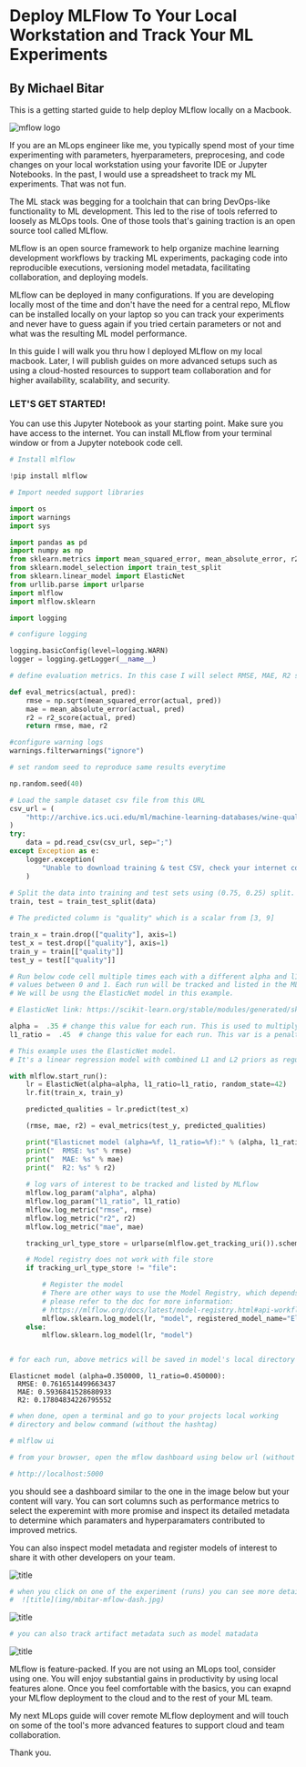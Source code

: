
# Deploy MLFlow To Your Local Workstation and Track Your ML Experiments

## By Michael Bitar


This is a getting started guide to help deploy MLflow locally on a Macbook. 

![mflow logo](img/mlflow-logo-black.png)

If you are an MLops engineer like me, you typically spend most of your time experimenting with parameters, hyerparameters, preprocesing, and code changes on your local workstation using your favorite IDE or Jupyter Notebooks. In the past, I would use a spreadsheet to track my ML experiments. That was not fun.

The ML stack was begging for a toolchain that can bring DevOps-like functionality to ML development.  This led to the rise of tools referred to loosely as MLOps tools. One of those tools that's gaining traction is an open source tool called MLflow.

MLflow is an open source framework to help organize machine learning development workflows by tracking ML experiments, packaging code into reproducible executions, versioning model metadata, facilitating collaboration, and deploying models. 

MLflow can be deployed in many configurations. If you are developing locally most of the time and don't have the need for a central repo, MLflow can be installed locally on your laptop so you can track your experiments and never have to guess again if you tried certain parameters or not and what was the resulting ML model performance. 

In this guide I will walk you thru how I deployed MLflow on my local macbook. Later, I will publish guides on more advanced setups such as using a cloud-hosted resources to support team collaboration and for higher availability, scalability, and security. 

### LET'S GET STARTED! ### 

You can use this Jupyter Notebook as your starting point. Make sure you have access to the internet. You can install MLflow from your terminal window or from a Jupyter notebook code cell. 



```python
# Install mlflow

!pip install mlflow
```


```python
# Import needed support libraries 

import os
import warnings
import sys

import pandas as pd
import numpy as np
from sklearn.metrics import mean_squared_error, mean_absolute_error, r2_score
from sklearn.model_selection import train_test_split
from sklearn.linear_model import ElasticNet
from urllib.parse import urlparse
import mlflow
import mlflow.sklearn
```


```python
import logging

# configure logging

logging.basicConfig(level=logging.WARN)
logger = logging.getLogger(__name__)
```


```python
# define evaluation metrics. In this case I will select RMSE, MAE, R2 scores

def eval_metrics(actual, pred):
    rmse = np.sqrt(mean_squared_error(actual, pred))
    mae = mean_absolute_error(actual, pred)
    r2 = r2_score(actual, pred)
    return rmse, mae, r2
```


```python
#configure warning logs
warnings.filterwarnings("ignore")

# set random seed to reproduce same results everytime 

np.random.seed(40)

# Load the sample dataset csv file from this URL
csv_url = (
    "http://archive.ics.uci.edu/ml/machine-learning-databases/wine-quality/winequality-red.csv"
)
try:
    data = pd.read_csv(csv_url, sep=";")
except Exception as e:
    logger.exception(
        "Unable to download training & test CSV, check your internet connection. Error: %s", e
    )
    
# Split the data into training and test sets using (0.75, 0.25) split.
train, test = train_test_split(data)

# The predicted column is "quality" which is a scalar from [3, 9]

train_x = train.drop(["quality"], axis=1)
test_x = test.drop(["quality"], axis=1)
train_y = train[["quality"]]
test_y = test[["quality"]]


```


```python
# Run below code cell multiple times each with a different alpha and l1_ratio numbers using 
# values between 0 and 1. Each run will be tracked and listed in the MLflow dashboard.
# We will be usng the ElasticNet model in this example. 

# ElasticNet link: https://scikit-learn.org/stable/modules/generated/sklearn.linear_model.ElasticNet.html

alpha =  .35 # change this value for each run. This is used to multiply penalty terms.
l1_ratio =  .45  # change this value for each run. This var is a penalty value.

# This example uses the ElasticNet model. 
# It's a linear regression model with combined L1 and L2 priors as regularizer

with mlflow.start_run():
    lr = ElasticNet(alpha=alpha, l1_ratio=l1_ratio, random_state=42)
    lr.fit(train_x, train_y)

    predicted_qualities = lr.predict(test_x)

    (rmse, mae, r2) = eval_metrics(test_y, predicted_qualities)

    print("Elasticnet model (alpha=%f, l1_ratio=%f):" % (alpha, l1_ratio))
    print("  RMSE: %s" % rmse)
    print("  MAE: %s" % mae)
    print("  R2: %s" % r2)
    
    # log vars of interest to be tracked and listed by MLflow
    mlflow.log_param("alpha", alpha)
    mlflow.log_param("l1_ratio", l1_ratio)
    mlflow.log_metric("rmse", rmse)
    mlflow.log_metric("r2", r2)
    mlflow.log_metric("mae", mae)

    tracking_url_type_store = urlparse(mlflow.get_tracking_uri()).scheme

    # Model registry does not work with file store
    if tracking_url_type_store != "file":

        # Register the model
        # There are other ways to use the Model Registry, which depends on the use case,
        # please refer to the doc for more information:
        # https://mlflow.org/docs/latest/model-registry.html#api-workflow
        mlflow.sklearn.log_model(lr, "model", registered_model_name="ElasticnetWineModel")
    else:
        mlflow.sklearn.log_model(lr, "model")


# for each run, above metrics will be saved in model's local directory where it will be picked up by MLflow
```

    Elasticnet model (alpha=0.350000, l1_ratio=0.450000):
      RMSE: 0.7616514499663437
      MAE: 0.5936841528680933
      R2: 0.17804834226795552



```python
# when done, open a terminal and go to your projects local working 
# directory and below command (without the hashtag)

# mlflow ui
```


```python
# from your browser, open the mflow dashboard using below url (without the hashtag)

# http://localhost:5000
```  

you should see a dashboard similar to the one in the image below but your content will vary. 
You can sort columns such as performance metrics to select the experemint with more promise and inspect its 
detailed metadata to determine which paramaters and hyperparamaters contributed to improved 
metrics. 

You can also inspect model metadata and register models of interest to share it with 
other developers on your team. 


![title](img/mbitar-mflow-dash.jpg)


```python
# when you click on one of the experiment (runs) you can see more details such as related artifacts
#  ![title](img/mbitar-mflow-dash.jpg)

```

![title](img/mbitar-mflow-dash-details.jpg)


```python
# you can also track artifact metadata such as model matadata 
```

![title](img/mbitar-mflow-dash-artifacts.jpg)

MLflow is feature-packed. If you are not using an MLops tool, consider using one. You will enjoy substantial gains in productivity by using local features alone. Once you feel comfortable with the basics, you can exapnd your MLflow deployment to the cloud and to the rest of your ML team.

My next MLops guide will cover remote MLflow deployment and will touch on some of the tool's more advanced features to support cloud and team collaboration. 

Thank you.

